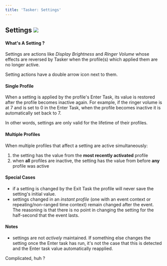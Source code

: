 ```yaml
---
title: 'Tasker: Settings'
---
```


Settings ![](icon_tasker.png)
-----------------------------

#### What\'s A Setting ?

Settings are actions like *Display Brightness* and *Ringer Volume* whose
effects are reversed by Tasker when the profile(s) which applied them
are no longer active.

Setting actions have a double arrow icon next to them.

#### Single Profile

When a setting is applied by the profile\'s Enter Task, its value is
restored after the profile becomes inactive again. For example, if the
ringer volume is at 7 and is set to 0 in the Enter Task, when the
profile becomes inactive it is automatically set back to 7.

In other words, settings are only valid for the lifetime of their
profiles.

#### Multiple Profiles

When multiple profiles that affect a setting are active simultaneously:

1.  the setting has the value from the **most recently activated**
    profile
2.  when **all** profiles are inactive, the setting has the value from
    before **any** profile was active

#### Special Cases

-   if a setting is changed by the Exit Task the profile will never save
    the setting\'s initial value.
-   settings changed in an *instant profile* (one with an event context
    or repeating/non-ranged time context) remain changed after the
    event. The reasoning is that there is no point in changing the
    setting for the half-second that the event lasts.

#### Notes

-   settings are not *actively* maintained. If something else changes
    the setting once the Enter task has run, it\'s not the case that
    this is detected and the Enter task value automatically reapplied.

Complicated, huh ?
